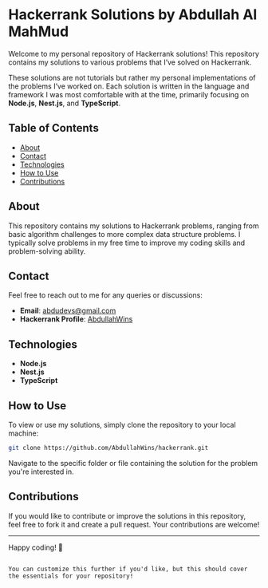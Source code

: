 # Hackerrank Solutions by Abdullah Al MahMud

Welcome to my personal repository of Hackerrank solutions! This repository contains my solutions to various problems that I’ve solved on Hackerrank.

These solutions are not tutorials but rather my personal implementations of the problems I’ve worked on. Each solution is written in the language and framework I was most comfortable with at the time, primarily focusing on **Node.js**, **Nest.js**, and **TypeScript**.

## Table of Contents

- [About](#about)
- [Contact](#contact)
- [Technologies](#technologies)
- [How to Use](#how-to-use)
- [Contributions](#contributions)

## About

This repository contains my solutions to Hackerrank problems, ranging from basic algorithm challenges to more complex data structure problems. I typically solve problems in my free time to improve my coding skills and problem-solving ability.

## Contact

Feel free to reach out to me for any queries or discussions:

- **Email**: [abdudevs@gmail.com](mailto:abdudevs@gmail.com)
- **Hackerrank Profile**: [AbdullahWins](https://www.hackerrank.com/profile/AbdullahWins)

## Technologies

- **Node.js**
- **Nest.js**
- **TypeScript**

## How to Use

To view or use my solutions, simply clone the repository to your local machine:

```bash
git clone https://github.com/AbdullahWins/hackerrank.git
```

Navigate to the specific folder or file containing the solution for the problem you're interested in.

## Contributions

If you would like to contribute or improve the solutions in this repository, feel free to fork it and create a pull request. Your contributions are welcome!

---

Happy coding! 🚀
```

You can customize this further if you'd like, but this should cover the essentials for your repository!
